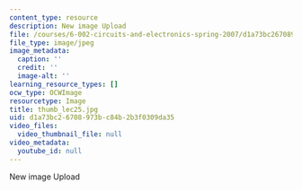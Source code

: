```yaml
---
content_type: resource
description: New image Upload
file: /courses/6-002-circuits-and-electronics-spring-2007/d1a73bc26708973bc84b2b3f0309da35_thumb_lec25.jpg
file_type: image/jpeg
image_metadata:
  caption: ''
  credit: ''
  image-alt: ''
learning_resource_types: []
ocw_type: OCWImage
resourcetype: Image
title: thumb_lec25.jpg
uid: d1a73bc2-6708-973b-c84b-2b3f0309da35
video_files:
  video_thumbnail_file: null
video_metadata:
  youtube_id: null
---
```

New image Upload

